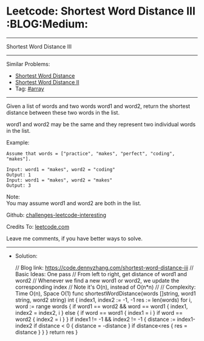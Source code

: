 
# Leetcode: Shortest Word Distance III     :BLOG:Medium:

---

Shortest Word Distance III  

---

Similar Problems:  

-   [Shortest Word Distance](https://code.dennyzhang.com/shortest-word-distance)
-   [Shortest Word Distance II](https://code.dennyzhang.com/shortest-word-distance-ii)
-   Tag: [#array](https://code.dennyzhang.com/tag/array)

---

Given a list of words and two words word1 and word2, return the shortest distance between these two words in the list.  

word1 and word2 may be the same and they represent two individual words in the list.  

Example:  

    Assume that words = ["practice", "makes", "perfect", "coding", "makes"].
    
    Input: word1 = "makes", word2 = "coding"
    Output: 1
    Input: word1 = "makes", word2 = "makes"
    Output: 3

Note:  
You may assume word1 and word2 are both in the list.  

Github: [challenges-leetcode-interesting](https://github.com/DennyZhang/challenges-leetcode-interesting/tree/master/problems/shortest-word-distance-iii)  

Credits To: [leetcode.com](https://leetcode.com/problems/shortest-word-distance-iii/description/)  

Leave me comments, if you have better ways to solve.  

---

-   Solution:

    // Blog link: https://code.dennyzhang.com/shortest-word-distance-iii
    // Basic Ideas: One pass
    // From left to right, get distance of word1 and word2
    //     Whenever we find a new word1 or word2, we update the corresponding index
    //     Note it's O(n), instead of O(n*n)
    //
    // Complexity: Time O(n), Space O(1)
    func shortestWordDistance(words []string, word1 string, word2 string) int {
        index1, index2 := -1, -1
        res := len(words)
        for i, word := range words {
    	if word1 == word2 && word == word1 {
    	    index1, index2 = index2, i
    	} else {
    	    if word == word1 { index1 = i }
    	    if word == word2 { index2 = i }
    	}
    	if index1 != -1 && index2 != -1 {
    	    distance := index1-index2
    	    if distance < 0 { distance = -distance }
    	    if distance<res { res = distance }
    	}
        }
        return res
    }

